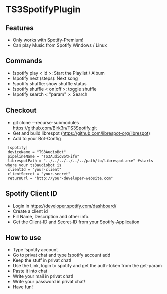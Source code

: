 # TS3SpotifyPlugin

## Features
* Only works with Spotify-Premium!
* Can play Music from Spotify Windows / Linux

## Commands ##
* !spotify play < id >: Start the Playlist / Album
* !spotify next (steps): Next song
* !spotify shuffle: show shuffle status
* !spotify shuffle < on|off >: toggle shuffle
* !spotify search < "param" >: Search 


## Checkout
* git clone --recurse-submodules https://github.com/Birk3n/TS3Spotify.git
* Get and build librespot (https://github.com/librespot-org/librespot)
* Add to your Bot-Config 
```
 [spotify]
 deviceName = "TS3AudioBot"
 pipelineName = "TS3AudioBotFifo"
 librespotPath = "../../../../../../path/to/librespot.exe" #starts where your ts3audiobot is
 clientId = "your-client"
 clientSecret = "your-secret"
 returnUrl = "http://your-developer-website.com"
```

## Spotify Client ID ##
* Login in https://developer.spotify.com/dashboard/
* Create a client id
* Fill Name, Description and other info. 
* Get the Client-ID and Secret-ID from your Spotify-Application

## How to use ##
* Type !spotify account
* Go to privat chat and type !spotify account add
* Keep the stuff in privat chat!
* Use the Link, login to spotify and get the auth-token from the get-param
* Paste it into chat
* Write your mail in privat chat!
* Write your password in privat chat!
* Have fun!
